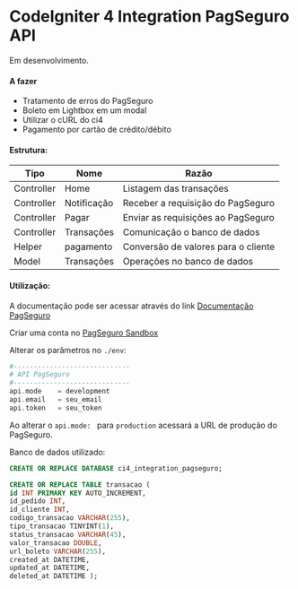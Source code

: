 # CodeIgniter 4  Integration PagSeguro API

Em desenvolvimento.

#### A fazer

- Tratamento de erros do PagSeguro
- Boleto em Lightbox em um modal
- Utilizar o cURL do ci4
- Pagamento por cartão de crédito/débito

#### Estrutura:
| Tipo | Nome | Razão |
| ------ | ------ | ------ |
| Controller  | Home  | Listagem das transações |
| Controller | Notificação  | Receber a requisição do PagSeguro |
|  Controller | Pagar  | Enviar as requisições ao PagSeguro |
| Controller  | Transações  | Comunicação o banco de dados |
| Helper  | pagamento  | Conversão de valores para o cliente |
| Model  | Transações  | Operações no banco de dados |

#### Utilização:
A documentação pode ser acessar através do link [Documentação PagSeguro](https://dev.pagseguro.uol.com.br/docs "Documentação PagSeguro")

Criar uma conta no [PagSeguro Sandbox](https://sandbox.pagseguro.uol.com.br/ "PagSeguro Sandbox")

 Alterar os parâmetros no `./env`: 

```php
#-----------------------------
# API PagSeguro
#-----------------------------
api.mode	= development
api.email	= seu_email
api.token	= seu_token
```
Ao alterar o `api.mode: ` para `production` acessará a URL de produção do PagSeguro.

Banco de dados utilizado:

```sql
CREATE OR REPLACE DATABASE ci4_integration_pagseguro;
```

```sql
CREATE OR REPLACE TABLE transacao (
id INT PRIMARY KEY AUTO_INCREMENT,
id_pedido INT,
id_cliente INT, 
codigo_transacao VARCHAR(255),
tipo_transacao TINYINT(1),
status_transacao VARCHAR(45),
valor_transacao DOUBLE,
url_boleto VARCHAR(255),
created_at DATETIME,
updated_at DATETIME,
deleted_at DATETIME );
```

